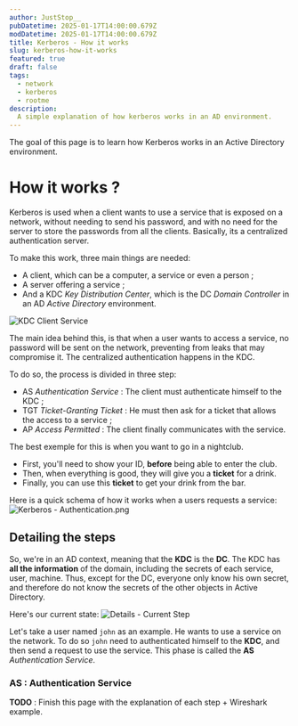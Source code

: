 ```yaml
---
author: JustStop__
pubDatetime: 2025-01-17T14:00:00.679Z
modDatetime: 2025-01-17T14:00:00.679Z
title: Kerberos - How it works
slug: kerberos-how-it-works
featured: true
draft: false
tags:
  - network
  - kerberos
  - rootme
description:
  A simple explanation of how kerberos works in an AD environment.
---
```


The goal of this page is to learn how Kerberos works in an Active Directory environment.

# How it works ?

Kerberos is used when a client wants to use a service that is exposed on a network, without needing to send his password, and with no need for the server to store the passwords from all the clients. Basically, its a centralized authentication server.

To make this work, three main things are needed:
- A client, which can be a computer, a service or even a person ;
- A server offering a service ;
- And a KDC *Key Distribution Center*, which is the DC *Domain Controller* in an AD *Active Directory* environment.

![KDC Client Service](/images/blog/kerberos-how-it-works/KDC%20Client%20Service.png)

The main idea behind this, is that when a user wants to access a service, no password will be sent on the network, preventing from leaks that may compromise it. The centralized authentication happens in the KDC.

To do so, the process is divided in three step:
- AS *Authentication Service* : The client must authenticate himself to the KDC ;
- TGT *Ticket-Granting Ticket* : He must then ask for a ticket that allows the access to a service ;
- AP *Access Permitted* : The client finally communicates with the service.

The best exemple for this is when you want to go in a nightclub.
- First, you'll need to show your ID, **before** being able to enter the club.
- Then, when everything is good, they will give you a **ticket** for a drink.
- Finally, you can use this **ticket** to get your drink from the bar.


Here is a quick schema of how it works when a users requests a service:
![Kerberos - Authentication.png](/images/blog/kerberos-how-it-works/Kerberos%20-%20Authentication.png)

## Detailing the steps

So, we're in an AD context, meaning that the **KDC** is the **DC**. The KDC has **all the information** of the domain, including the secrets of each service, user, machine. Thus, except for the DC, everyone only know his own secret, and therefore do not know the secrets of the other objects in Active Directory.

Here's our current state:
![Details - Current Step](/images/blog/kerberos-how-it-works/Details%20-%20Current%20state.png)

Let's take a user named `john` as an example. He wants to use a service on the network. To do so `john` need to authenticated himself to the **KDC**,
and then send a request to use the service. This phase is called the **AS** *Authentication Service*.

### AS : Authentication Service

**TODO** : Finish this page with the explanation of each step + Wireshark example.